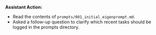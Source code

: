 **Assistant Action:**  
- Read the contents of `prompts/001_initial_eigenprompt.md`.  
- Asked a follow-up question to clarify which recent tasks should be logged in the prompts directory.
